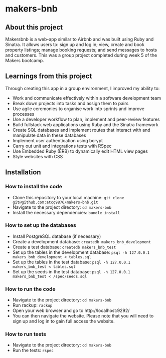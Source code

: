 # makers-bnb

## About this project
Makersbnb is a web-app similar to Airbnb and was built using Ruby and Sinatra. It allows users to: sign up and log in; view, create and book property listings; manage booking requests; and send messages to hosts and customers. This was a group project completed during week 5 of the Makers bootcamp.

## Learnings from this project
Through creating this app in a group environment, I improved my ability to:
- Work and communicate effectively within a software development team
- Break down projects into tasks and assign them to pairs
- Use agile ceremonies to organise work into sprints and improve processes
- Use a developer workflow to plan, implement and peer-review features
- Build fullstack web applications using Ruby and the Sinatra framework
- Create SQL databases and implement routes that interact with and manipulate data in these databases
- Implement user authentication using bcrypt
- Carry out unit and integrations tests with RSpec
- Use Embedded Ruby (ERB) to dynamically edit HTML view pages
- Style websites with CSS

## Installation
### How to install the code
- Clone this repository to your local machine:
``git clone git@github.com:atcq9876/makers-bnb.git``
- Navigate to the project directory:
``cd makers-bnb``
- Install the necessary dependencies:
``bundle install``

### How to set up the databases
- Install PostgreSQL database (if necessary)
- Create a development database:
``createdb makers_bnb_development``
- Create a test database:
``createdb makers_bnb_test``
- Set up the tables in the development database:
``psql -h 127.0.0.1 makers_bnb_development < tables.sql``
- Set up the tables in the test database:
``psql -h 127.0.0.1 makers_bnb_test < tables.sql``
- Set up the seeds in the test database:
``psql -h 127.0.0.1 makers_bnb_test < /spec/seeds.sql``

### How to run the code
- Navigate to the project directory:
``cd makers-bnb``
- Run rackup:
``rackup``
- Open your web browser and go to http://localhost:9292/
- You can then navigate the website. Please note that you will need to sign up and log in to gain full access the website.

### How to run tests
- Navigate to the project directory:
``cd makers-bnb``
- Run the tests:
``rspec``
